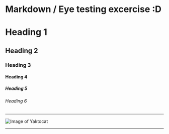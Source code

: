# Markdown / Eye testing excercise :D

# Heading 1

## Heading 2 

### Heading 3

#### Heading 4

##### Heading 5

###### Heading 6

-----------------------------------------

![Image of Yaktocat](https://octodex.github.com/images/yaktocat.png)

-----------------------------------------
